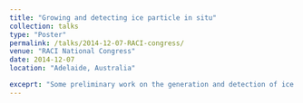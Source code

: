 ```yaml
---
title: "Growing and detecting ice particle in situ"
collection: talks
type: "Poster"
permalink: /talks/2014-12-07-RACI-congress/ 
venue: "RACI National Congress"
date: 2014-12-07
location: "Adelaide, Australia"

exceprt: "Some preliminary work on the generation and detection of ice particles."
---
```

